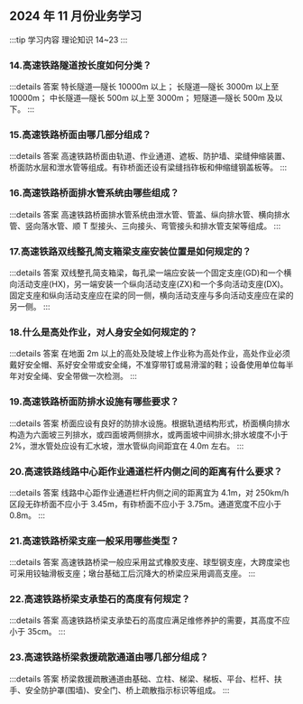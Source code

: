 ## 2024 年 11 月份业务学习

:::tip 学习内容
理论知识 14~23
:::

### 14.高速铁路隧道按长度如何分类？

:::details 答案
特长隧道—隧长 10000m 以上；
长隧道—隧长 3000m 以上至 10000m；
中长隧道—隧长 500m 以上至 3000m；
短隧道—隧长 500m 及以下。
:::

### 15.高速铁路桥面由哪几部分组成？

:::details 答案
高速铁路桥面由轨道、作业通道、遮板、防护墙、梁缝伸缩装置、桥面防水层和泄水管等组成。有砟桥面还设有梁缝挡砟板和伸缩缝钢盖板等。
:::

### 16.高速铁路桥面排水管系统由哪些组成？

:::details 答案
高速铁路桥面排水管系统由泄水管、管盖、纵向排水管、横向排水管、竖向落水管、顺 T 型接头、三向接头、弯管接头和排水管支架等组成。
:::

### 17.高速铁路双线整孔简支箱梁支座安装位置是如何规定的？

:::details 答案
双线整孔简支箱梁，每孔梁一端应安装一个固定支座(GD)和一个横向活动支座(HX)，另一端安装一个纵向活动支座(ZX)和一个多向活动支座(DX)。固定支座和纵向活动支座应在梁的同一侧，横向活动支座与多向活动支座应在梁的另一侧。
:::

### 18.什么是高处作业，对人身安全如何规定的？

:::details 答案
在地面 2m 以上的高处及陡坡上作业称为高处作业，高处作业必须戴好安全帽、系好安全带或安全绳，不准穿带钉或易滑溜的鞋；设备使用单位每半年对安全绳、安全带做一次检测。
:::

### 19.高速铁路桥面防排水设施有哪些要求？

:::details 答案
桥面应设有良好的防排水设施。根据轨道结构形式，桥面横向排水构造为六面坡三列排水，或四面坡两侧排水，或两面坡中间排水;排水坡度不小于 2%，泄水管处应设有汇水坡，泄水管纵向间距宜在 4.0m 左右。
:::

### 20.高速铁路线路中心距作业通道栏杆内侧之间的距离有什么要求？

:::details 答案
线路中心距作业通道栏杆内侧之间的距离宜为 4.1m，对 250km/h 区段无砟桥面不应小于 3.45m，有砟桥面不应小于 3.75m。通道宽度不应小于 0.8m。
:::

### 21.高速铁路桥梁支座一般采用哪些类型？

:::details 答案
高速铁路桥梁一般应采用盆式橡胶支座、球型钢支座，大跨度梁也可采用铰轴滑板支座；墩台基础工后沉降大的桥梁应采用调高支座。
:::

### 22.高速铁路桥梁支承垫石的高度有何规定？

:::details 答案
高速铁路桥梁支承垫石的高度应满足维修养护的需要，其高度不应小于 35cm。
:::

### 23.高速铁路桥梁救援疏散通道由哪几部分组成？

:::details 答案
桥梁救援疏散通道由基础、立柱、梯梁、梯板、平台、栏杆、扶手、安全防护罩(围墙)、安全门、桥上疏散指示标识等组成。
:::
